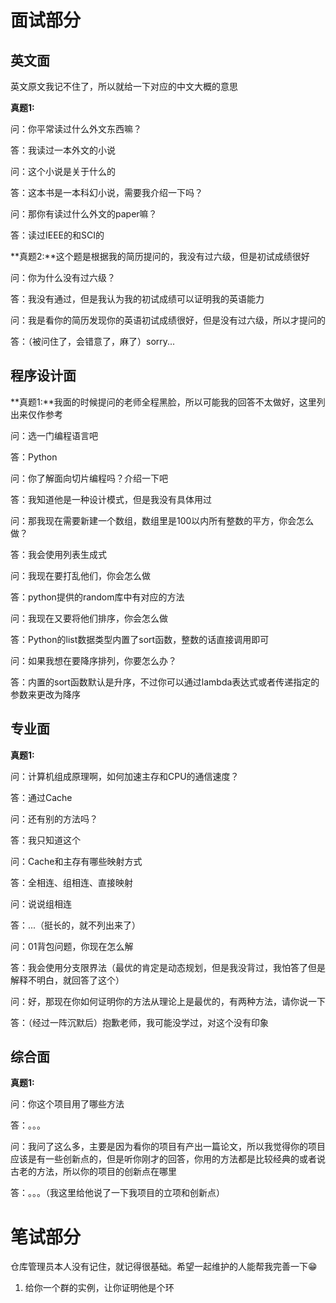 # 面试部分

## 英文面

英文原文我记不住了，所以就给一下对应的中文大概的意思

**真题1:**

问：你平常读过什么外文东西嘛？

答：我读过一本外文的小说

问：这个小说是关于什么的

答：这本书是一本科幻小说，需要我介绍一下吗？

问：那你有读过什么外文的paper嘛？

答：读过IEEE的和SCI的

**真题2:**这个题是根据我的简历提问的，我没有过六级，但是初试成绩很好

问：你为什么没有过六级？

答：我没有通过，但是我认为我的初试成绩可以证明我的英语能力

问：我是看你的简历发现你的英语初试成绩很好，但是没有过六级，所以才提问的

答：（被问住了，会错意了，麻了）sorry...

## 程序设计面

**真题1:**我面的时候提问的老师全程黑脸，所以可能我的回答不太做好，这里列出来仅作参考

问：选一门编程语言吧

答：Python

问：你了解面向切片编程吗？介绍一下吧

答：我知道他是一种设计模式，但是我没有具体用过

问：那我现在需要新建一个数组，数组里是100以内所有整数的平方，你会怎么做？

答：我会使用列表生成式

问：我现在要打乱他们，你会怎么做

答：python提供的random库中有对应的方法

问：我现在又要将他们排序，你会怎么做

答：Python的list数据类型内置了sort函数，整数的话直接调用即可

问：如果我想在要降序排列，你要怎么办？

答：内置的sort函数默认是升序，不过你可以通过lambda表达式或者传递指定的参数来更改为降序

## 专业面

**真题1:**

问：计算机组成原理啊，如何加速主存和CPU的通信速度？

答：通过Cache

问：还有别的方法吗？

答：我只知道这个

问：Cache和主存有哪些映射方式

答：全相连、组相连、直接映射

问：说说组相连

答：...（挺长的，就不列出来了）

问：01背包问题，你现在怎么解

答：我会使用分支限界法（最优的肯定是动态规划，但是我没背过，我怕答了但是解释不明白，就回答了这个）

问：好，那现在你如何证明你的方法从理论上是最优的，有两种方法，请你说一下

答：（经过一阵沉默后）抱歉老师，我可能没学过，对这个没有印象

## 综合面

**真题1:**

问：你这个项目用了哪些方法

答：。。。

问：我问了这么多，主要是因为看你的项目有产出一篇论文，所以我觉得你的项目应该是有一些创新点的，但是听你刚才的回答，你用的方法都是比较经典的或者说古老的方法，所以你的项目的创新点在哪里

答：。。。（我这里给他说了一下我项目的立项和创新点）



# 笔试部分

仓库管理员本人没有记住，就记得很基础。希望一起维护的人能帮我完善一下😁

1. 给你一个群的实例，让你证明他是个环